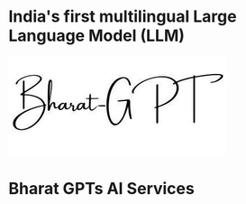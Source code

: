 India's first multilingual Large Language Model (LLM)
===========

![bharat-gpt-logo.jpeg](images%2Fbharat-gpt-logo.jpeg)

Bharat GPTs AI Services
====
